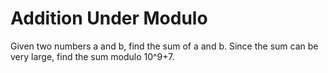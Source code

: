 # Addition Under Modulo 

Given two numbers a and b, find the sum of a and b. Since the sum can be very large, find the sum modulo 10^9+7.
